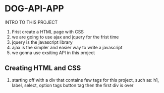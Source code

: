 # DOG-API-APP

INTRO TO THIS PROJECT

1. Frist create a HTML page with CSS
2. we are going to use ajax and jquery for the frist time
3. jquery is the javascript library
4. ajax is the simpler and easier way to write a javascript
5. we gonna use exsiting API in this project

## Creating HTML and CSS

1. starting off with a div that contains few tags for this project,
   such as: h1, label, select, option tags button tag then the first div is over
